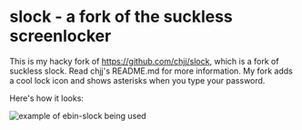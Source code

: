# slock - a fork of the suckless screenlocker

This is my hacky fork of https://github.com/chjj/slock, which is a fork of
suckless slock. Read chjj's README.md for more information. My fork adds a cool
lock icon and shows asterisks when you type your password.

Here's how it looks:

![example of ebin-slock being used](./example.png)
